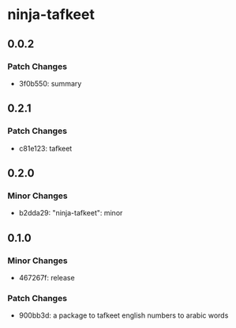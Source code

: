 # ninja-tafkeet

## 0.0.2

### Patch Changes

- 3f0b550: summary

## 0.2.1

### Patch Changes

- c81e123: tafkeet

## 0.2.0

### Minor Changes

- b2dda29: "ninja-tafkeet": minor

## 0.1.0

### Minor Changes

- 467267f: release

### Patch Changes

- 900bb3d: a package to tafkeet english numbers to arabic words
